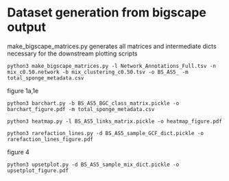 # Dataset generation from bigscape output

make_bigscape_matrices.py generates all matrices and intermediate dicts necessary for the downstream plotting scripts

```
python3 make_bigscape_matrices.py -l Network_Annotations_Full.tsv -n mix_c0.50.network -b mix_clustering_c0.50.tsv -o BS_AS5_ -m total_sponge_metadata.csv
```

figure 1a,1e
```
python3 barchart.py -b BS_AS5_BGC_class_matrix.pickle -o barchart_figure.pdf -m total_sponge_metadata.csv 
```

```
python3 heatmap.py -l BS_AS5_links_matrix.pickle -o heatmap_figure.pdf 
```

```
python3 rarefaction_lines.py -d BS_AS5_sample_GCF_dict.pickle -o rarefaction_lines_figure.pdf
```

figure 4
```
python3 upsetplot.py -d BS_AS5_sample_mix_dict.pickle -o upsetplot_figure.pdf
```